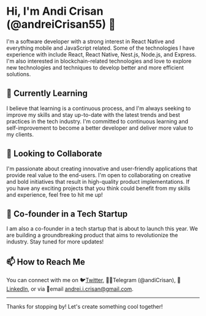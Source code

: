 # Hi, I'm Andi Crisan (@andreiCrisan55) 👋

I'm a software developer with a strong interest in React Native and everything mobile and JavaScript related. Some of the technologies I have experience with include React, React Native, Nest.js, Node.js, and Express. I'm also interested in blockchain-related technologies and love to explore new technologies and techniques to develop better and more efficient solutions.

## 🌱 Currently Learning

I believe that learning is a continuous process, and I'm always seeking to improve my skills and stay up-to-date with the latest trends and best practices in the tech industry. I'm committed to continuous learning and self-improvement to become a better developer and deliver more value to my clients.

## 💞️ Looking to Collaborate

I'm passionate about creating innovative and user-friendly applications that provide real value to the end-users. I'm open to collaborating on creative and bold initiatives that result in high-quality product implementations. If you have any exciting projects that you think could benefit from my skills and experience, feel free to hit me up!

## 👥 Co-founder in a Tech Startup

I am also a co-founder in a tech startup that is about to launch this year. We are building a groundbreaking product that aims to revolutionize the industry. Stay tuned for more updates!

## 📫 How to Reach Me

You can connect with me on 🐦[Twitter](https://twitter.com/andreiCrisan55), 📱💬Telegram (@andiCrisan), 💼[LinkedIn](https://www.linkedin.com/in/andrei-crisan-47388515a/), or via 📧email andrei.i.crisan@gmail.com. 

---

Thanks for stopping by! Let's create something cool together!
